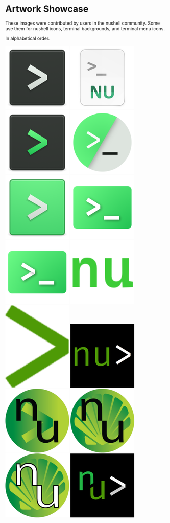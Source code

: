 # Artwork Showcase

These images were contributed by users in the nushell community. Some use them for nushell icons, terminal backgrounds, and terminal menu icons.

In alphabetical order.

<img src="./black-white.png" alt="isolated" width="200" title="black-white.png"/>

<img src="./daniella-eth.png" alt="isolated" width="200" title="daniella-eth.png"/>

<img src="./green-black.png" alt="isolated" width="200" title="green-black.png"/>

<img src="./green-white-black-circle.png" alt="isolated" width="200" title="green-white-black-circle.png"/>

<img src="./green-white2.png" alt="isolated" width="200" title="green-white2.png"/>

<img src="./green-white6.png" alt="isolated" width="200" title="green-white6.png"/>

<img src="./green-white7.png" alt="isolated" width="200" title="green-white7.png"/>

<img src="./nu-cascadia-tiffany.png" alt="isolated" width="200" title="nu-cascadia-tiffany.png"/>

<img src="./nu-kfarmer.png" alt="isolated" width="200" title="nu-kfarmer.png"/>

<img src="./nushell-original.png" alt="isolated" width="200" title="nushell-original.png"/>

<img src="./nushell-round-black.png" alt="isolated" width="200" title="nushell-round-black.png"/>

<img src="./nushell-round-black2.png" alt="isolated" width="200" title="nushell-round-black2.png"/>

<img src="./nushell-round-black4.png" alt="isolated" width="200" title="nushell-round-black4.png"/>

<img src="./nushell-sliced.png" alt="isolated" width="200" title="nushell-sliced.png"/>
